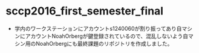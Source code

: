 # sccp2016_first_semester_final
- 学内のワークステーションにアカウントs1240060が割り振ってあり自マシンにアカウントNoahOrbergが鍵登録されているので、混乱しないよう自マシン用のNoahOrbergにも最終課題のリポジトリを作成しました。
